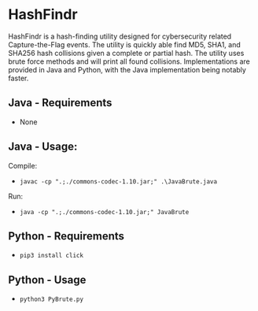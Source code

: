 # HashFindr

HashFindr is a hash-finding utility designed for cybersecurity related Capture-the-Flag events. The utility is quickly able find MD5, SHA1, and SHA256 hash collisions given a complete or partial hash. The utility uses brute force methods and will print all found collisions. Implementations are provided in Java and Python, with the Java implementation being notably faster.

## Java - Requirements
* None

## Java - Usage:
Compile:
* ```javac -cp ".;./commons-codec-1.10.jar;" .\JavaBrute.java```

Run:
* ```java -cp ".;./commons-codec-1.10.jar;" JavaBrute```

## Python - Requirements
* ```pip3 install click```

## Python - Usage
* ```python3 PyBrute.py```

